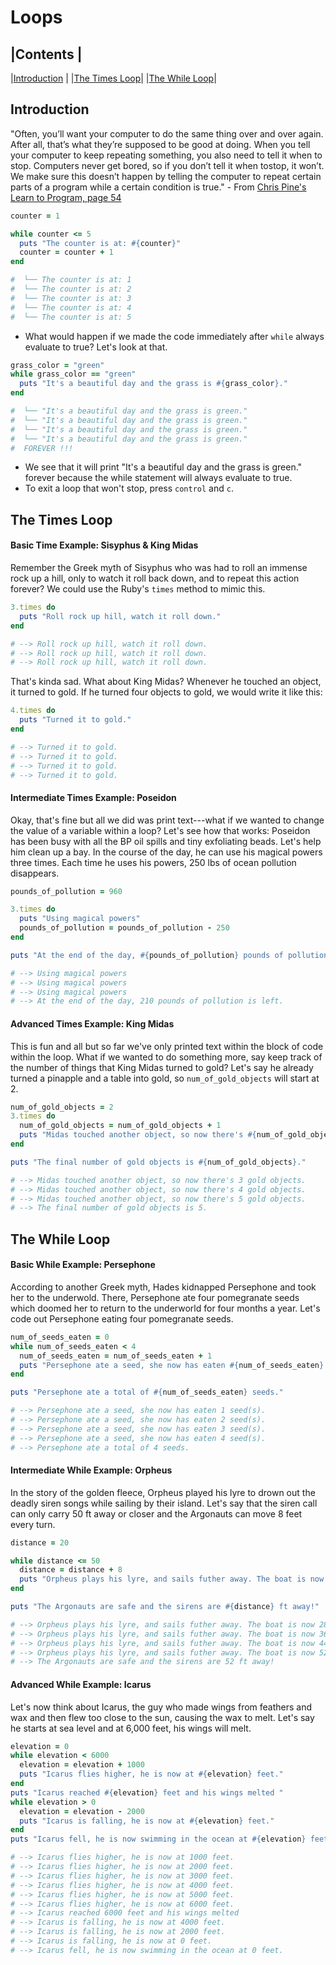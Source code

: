 # Loops

|Contents      |
----------------
|[Introduction](#introduction)  |
|[The Times Loop](#the-times-loop)|
|[The While Loop](#the-while-loop)|

## Introduction

"Often, you’ll want your computer to do the same thing over and over again. After all, that’s what they’re supposed to be good at doing. When you tell your computer to keep repeating something, you also need to tell it when to stop. Computers never get bored, so if you don’t tell it when tostop, it won’t. We make sure this doesn’t happen by telling the computer to repeat certain parts of a program while a certain condition is true." - From [Chris Pine's Learn to Program, page 54](http://books.flatironschool.com/books/43?page=54)


```ruby
counter = 1

while counter <= 5
  puts "The counter is at: #{counter}"
  counter = counter + 1
end

#  └── The counter is at: 1
#  └── The counter is at: 2
#  └── The counter is at: 3
#  └── The counter is at: 4
#  └── The counter is at: 5
```
* What would happen if we made the code immediately after `while` always evaluate to true? Let's look at that.
```ruby
grass_color = "green"
while grass_color == "green"
  puts "It's a beautiful day and the grass is #{grass_color}."
end

#  └── "It's a beautiful day and the grass is green."
#  └── "It's a beautiful day and the grass is green."
#  └── "It's a beautiful day and the grass is green."
#  └── "It's a beautiful day and the grass is green."
#  FOREVER !!!
```
* We see that it will print "It's a beautiful day and the grass is green." forever because the while statement will always evaluate to true. 
* To exit a loop that won't stop, press `control` and `c`.


## The Times Loop

#### Basic Time Example: Sisyphus & King Midas

Remember the Greek myth of Sisyphus who was had to roll an immense rock up a hill, only to watch it roll back down, and to repeat this action forever? We could use the Ruby's `times` method to mimic this.

```ruby
3.times do 
  puts "Roll rock up hill, watch it roll down."
end

# --> Roll rock up hill, watch it roll down.
# --> Roll rock up hill, watch it roll down.
# --> Roll rock up hill, watch it roll down.
```
That's kinda sad. What about King Midas? Whenever he touched an object, it turned to gold. If he turned four objects to gold, we would write it like this:

```ruby
4.times do 
  puts "Turned it to gold."
end

# --> Turned it to gold.
# --> Turned it to gold.
# --> Turned it to gold.
# --> Turned it to gold.
```

#### Intermediate Times Example: Poseidon

Okay, that's fine but all we did was print text---what if we wanted to change the value of a variable within a loop? Let's see how that works: Poseidon has been busy with all the BP oil spills and tiny exfoliating beads. Let's help him clean up a bay. In the course of the day, he can use his magical powers three times. Each time he uses his powers, 250 lbs of ocean pollution disappears.

```ruby
pounds_of_pollution = 960

3.times do 
  puts "Using magical powers"
  pounds_of_pollution = pounds_of_pollution - 250
end

puts "At the end of the day, #{pounds_of_pollution} pounds of pollution is left."

# --> Using magical powers
# --> Using magical powers
# --> Using magical powers
# --> At the end of the day, 210 pounds of pollution is left.
```

#### Advanced Times Example: King Midas

This is fun and all but so far we've only printed text within the block of code within the loop. What if we wanted to do something more, say keep track of the number of things that King Midas turned to gold? Let's say he already turned a pinapple and a table into gold, so `num_of_gold_objects` will start at 2. 

```ruby
num_of_gold_objects = 2
3.times do 
  num_of_gold_objects = num_of_gold_objects + 1
  puts "Midas touched another object, so now there's #{num_of_gold_objects} gold objects."
end

puts "The final number of gold objects is #{num_of_gold_objects}."

# --> Midas touched another object, so now there's 3 gold objects.
# --> Midas touched another object, so now there's 4 gold objects.
# --> Midas touched another object, so now there's 5 gold objects.
# --> The final number of gold objects is 5.
```

## The While Loop

#### Basic While Example: Persephone

According to another Greek myth, Hades kidnapped Persephone and took her to the underwold. There, Persephone ate four pomegranate seeds which doomed her to return to the underworld for four months a year. Let's code out Persephone eating four pomegranate seeds.

```ruby
num_of_seeds_eaten = 0
while num_of_seeds_eaten < 4
  num_of_seeds_eaten = num_of_seeds_eaten + 1
  puts "Persephone ate a seed, she now has eaten #{num_of_seeds_eaten} seed(s)."
end

puts "Persephone ate a total of #{num_of_seeds_eaten} seeds."

# --> Persephone ate a seed, she now has eaten 1 seed(s).
# --> Persephone ate a seed, she now has eaten 2 seed(s).
# --> Persephone ate a seed, she now has eaten 3 seed(s).
# --> Persephone ate a seed, she now has eaten 4 seed(s).
# --> Persephone ate a total of 4 seeds.
```
#### Intermediate While Example: Orpheus

In the story of the golden fleece, Orpheus played his lyre to drown out the deadly siren songs while sailing by their island. Let's say that the siren call can only carry 50 ft away or closer and the Argonauts can move 8 feet every turn.

```ruby
distance = 20

while distance <= 50
  distance = distance + 8
  puts "Orpheus plays his lyre, and sails futher away. The boat is now #{distance} ft away from the sirens."
end

puts "The Argonauts are safe and the sirens are #{distance} ft away!"

# --> Orpheus plays his lyre, and sails futher away. The boat is now 28 ft away from the sirens.
# --> Orpheus plays his lyre, and sails futher away. The boat is now 36 ft away from the sirens.
# --> Orpheus plays his lyre, and sails futher away. The boat is now 44 ft away from the sirens.
# --> Orpheus plays his lyre, and sails futher away. The boat is now 52 ft away from the sirens.
# --> The Argonauts are safe and the sirens are 52 ft away!
```

#### Advanced While Example: Icarus

Let's now think about Icarus, the guy who made wings from feathers and wax and then flew too close to the sun, causing the wax to melt. Let's say he starts at sea level and at 6,000 feet, his wings will melt.

```ruby
elevation = 0
while elevation < 6000
  elevation = elevation + 1000
  puts "Icarus flies higher, he is now at #{elevation} feet."
end
puts "Icarus reached #{elevation} feet and his wings melted "
while elevation > 0
  elevation = elevation - 2000
  puts "Icarus is falling, he is now at #{elevation} feet."
end
puts "Icarus fell, he is now swimming in the ocean at #{elevation} feet."

# --> Icarus flies higher, he is now at 1000 feet.
# --> Icarus flies higher, he is now at 2000 feet.
# --> Icarus flies higher, he is now at 3000 feet.
# --> Icarus flies higher, he is now at 4000 feet.
# --> Icarus flies higher, he is now at 5000 feet.
# --> Icarus flies higher, he is now at 6000 feet.
# --> Icarus reached 6000 feet and his wings melted 
# --> Icarus is falling, he is now at 4000 feet.
# --> Icarus is falling, he is now at 2000 feet.
# --> Icarus is falling, he is now at 0 feet.
# --> Icarus fell, he is now swimming in the ocean at 0 feet.
```
